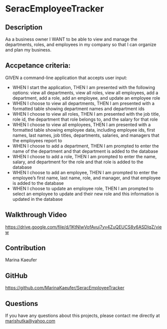 # SeracEmployeeTracker

## Description

Aa a business owner I WANT to be able to view and manage the departments, roles, and employees in my company so that I can organize and plan my business. 

## Accpetance criteria: 
GIVEN a command-line application that accepts user input:
* WHEN I start the application, THEN I am presented with the following options: view all departments, view all roles, view all employees, add a department, add a role, add an employee, and update an employee role
* WHEN I choose to view all departments, THEN I am presented with a formatted table showing department names and department ids
* WHEN I choose to view all roles, THEN I am presented with the job title, role id, the department that role belongs to, and the salary for that role
* WHEN I choose to view all employees, THEN I am presented with a formatted table showing employee data, including employee ids, first names, last names, job titles, departments, salaries, and managers that the employees report to
* WHEN I choose to add a department, THEN I am prompted to enter the name of the department and that department is added to the database
* WHEN I choose to add a role, THEN I am prompted to enter the name, salary, and department for the role and that role is added to the database
* WHEN I choose to add an employee, THEN I am prompted to enter the employee’s first name, last name, role, and manager, and that employee is added to the database
* WHEN I choose to update an employee role, THEN I am prompted to select an employee to update and their new role and this information is updated in the database


## Walkthrough Video

https://drive.google.com/file/d/1KtNIwVofAvuj7yv4ZuQEUCS8y6ASDIqZ/view


## Contribution

Marina Kaeufer

## GitHub

https://github.com/MarinaKaeufer/SeracEmployeeTracker

## Questions 

If you have any questions about this projects, please contact me directly at marishutka@yahoo.com

